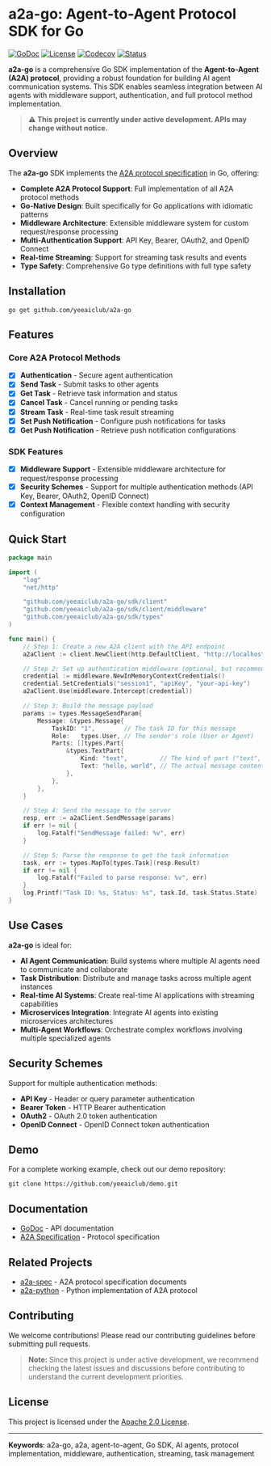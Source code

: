 # a2a-go: Agent-to-Agent Protocol SDK for Go

[![GoDoc](https://pkg.go.dev/badge/github.com/yeeaiclub/a2a-go)](https://pkg.go.dev/github.com/yeeaiclub/a2a-go)
[![License](https://img.shields.io/badge/License-Apache_2.0-blue.svg)](LICENSE)
[![Codecov](https://img.shields.io/codecov/c/github/yeeaiclub/a2a-go/main?logo=codecov&logoColor=white)](https://codecov.io/gh/yeeaiclub/a2a-go/branch/main)
[![Status](https://img.shields.io/badge/Status-Under%20Development-orange.svg)](https://github.com/yeeaiclub/a2a-go)

**a2a-go** is a comprehensive Go SDK implementation of the **Agent-to-Agent (A2A) protocol**, providing a robust foundation for building AI agent communication systems. This SDK enables seamless integration between AI agents with middleware support, authentication, and full protocol method implementation.

> **⚠️ This project is currently under active development. APIs may change without notice.**

## Overview

The **a2a-go** SDK implements the [A2A protocol specification](https://github.com/a2aproject/A2A) in Go, offering:

- **Complete A2A Protocol Support**: Full implementation of all A2A protocol methods
- **Go-Native Design**: Built specifically for Go applications with idiomatic patterns
- **Middleware Architecture**: Extensible middleware system for custom request/response processing
- **Multi-Authentication Support**: API Key, Bearer, OAuth2, and OpenID Connect
- **Real-time Streaming**: Support for streaming task results and events
- **Type Safety**: Comprehensive Go type definitions with full type safety

## Installation

```shell
go get github.com/yeeaiclub/a2a-go
```

## Features

### Core A2A Protocol Methods
- [x] **Authentication** - Secure agent authentication
- [x] **Send Task** - Submit tasks to other agents
- [x] **Get Task** - Retrieve task information and status
- [x] **Cancel Task** - Cancel running or pending tasks
- [x] **Stream Task** - Real-time task result streaming
- [x] **Set Push Notification** - Configure push notifications for tasks
- [x] **Get Push Notification** - Retrieve push notification configurations

### SDK Features
- [x] **Middleware Support** - Extensible middleware architecture for request/response processing
- [x] **Security Schemes** - Support for multiple authentication methods (API Key, Bearer, OAuth2, OpenID Connect)
- [x] **Context Management** - Flexible context handling with security configuration

## Quick Start



```go
package main

import (
	"log"
	"net/http"

	"github.com/yeeaiclub/a2a-go/sdk/client"
	"github.com/yeeaiclub/a2a-go/sdk/client/middleware"
	"github.com/yeeaiclub/a2a-go/sdk/types"
)

func main() {
	// Step 1: Create a new A2A client with the API endpoint
	a2aClient := client.NewClient(http.DefaultClient, "http://localhost:8080/api")

	// Step 2: Set up authentication middleware (optional, but recommended for secured endpoints)
	credential := middleware.NewInMemoryContextCredentials()
	credential.SetCredentials("session1", "apiKey", "your-api-key")
	a2aClient.Use(middleware.Intercept(credential))

	// Step 3: Build the message payload
	params := types.MessageSendParam{
		Message: &types.Message{
			TaskID: "1",        // The task ID for this message
			Role:   types.User, // The sender's role (User or Agent)
			Parts: []types.Part{
				&types.TextPart{
					Kind: "text",         // The kind of part ("text", "data", etc.)
					Text: "hello, world", // The actual message content
				},
			},
		},
	}

	// Step 4: Send the message to the server
	resp, err := a2aClient.SendMessage(params)
	if err != nil {
		log.Fatalf("SendMessage failed: %v", err)
	}

	// Step 5: Parse the response to get the task information
	task, err := types.MapTo[types.Task](resp.Result)
	if err != nil {
		log.Fatalf("Failed to parse response: %v", err)
	}
	log.Printf("Task ID: %s, Status: %s", task.Id, task.Status.State)
}
```


## Use Cases

**a2a-go** is ideal for:

- **AI Agent Communication**: Build systems where multiple AI agents need to communicate and collaborate
- **Task Distribution**: Distribute and manage tasks across multiple agent instances
- **Real-time AI Systems**: Create real-time AI applications with streaming capabilities
- **Microservices Integration**: Integrate AI agents into existing microservices architectures
- **Multi-Agent Workflows**: Orchestrate complex workflows involving multiple specialized agents

## Security Schemes

Support for multiple authentication methods:

- **API Key** - Header or query parameter authentication
- **Bearer Token** - HTTP Bearer authentication
- **OAuth2** - OAuth 2.0 token authentication
- **OpenID Connect** - OpenID Connect token authentication

## Demo

For a complete working example, check out our demo repository:

```shell
git clone https://github.com/yeeaiclub/demo.git
```

## Documentation

- [GoDoc](https://pkg.go.dev/github.com/yeeaiclub/a2a-go) - API documentation
- [A2A Specification](https://github.com/a2aproject/A2A) - Protocol specification

## Related Projects

- [a2a-spec](https://github.com/a2aproject/A2A) - A2A protocol specification documents
- [a2a-python](https://github.com/a2aproject/a2a-python) - Python implementation of A2A protocol

## Contributing

We welcome contributions! Please read our contributing guidelines before submitting pull requests.

> **Note:** Since this project is under active development, we recommend checking the latest issues and discussions before contributing to understand the current development priorities.

## License

This project is licensed under the [Apache 2.0 License](LICENSE).

---

**Keywords**: a2a-go, a2a, agent-to-agent, Go SDK, AI agents, protocol implementation, middleware, authentication, streaming, task management
